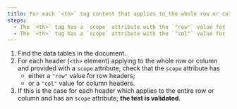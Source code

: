 ```yaml
---
title: For each `<th>` tag content that applies to the whole row or column and has a `scope` attribute, does the `<th>` tag check one of these conditions?
steps:
  - The `<th>` tag has a `scope` attribute with the `"row"` value for [row headers](#column-or-row-header).
  - The `<th>` tag has a `scope` attribute with the `"col"` value for [column headers](#column-or-row-header).
---
```


1. Find the data tables in the document.
2. For each header (`<th>` element) applying to the whole row or column and provided with a `scope` attribute, check that the `scope` attribute has
   - either a `"row"` value for row headers;
   - or a `"col"` value for column headers.
3. If this is the case for each header which applies to the entire row or column and has an `scope` attribute, **the test is validated**.
